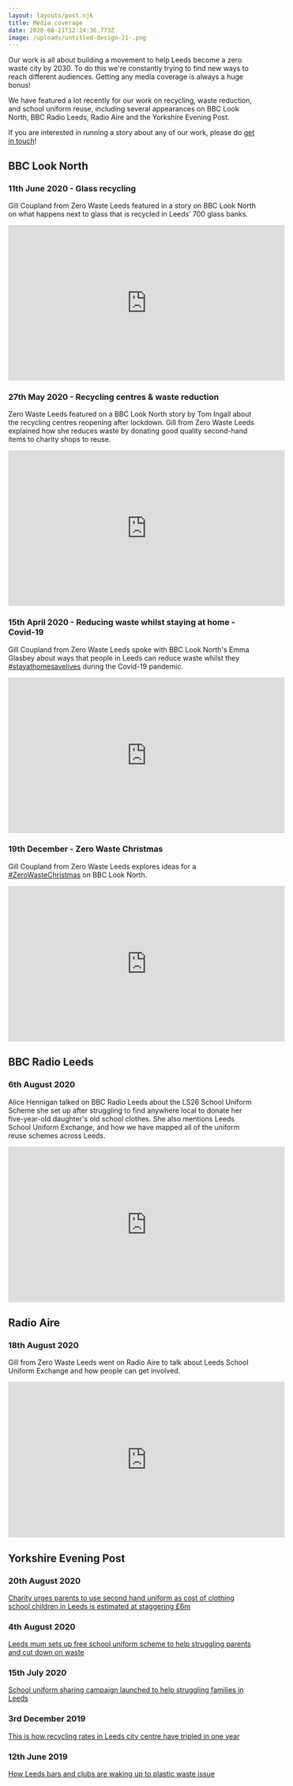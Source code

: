 ```yaml
---
layout: layouts/post.njk
title: Media coverage
date: 2020-08-21T12:24:36.773Z
image: /uploads/untitled-design-21-.png
---
```

Our work is all about building a movement to help Leeds become a zero waste city by 2030. To do this we're constantly trying to find new ways to reach different audiences. Getting any media coverage is always a huge bonus!

We have featured a lot recently for our work on recycling, waste reduction, and school uniform reuse, including several appearances on BBC Look North, BBC Radio Leeds, Radio Aire and the Yorkshire Evening Post.

If you are interested in running a story about any of our work, please do [get in touch](mailto:info@zerowasteleeds.org.uk)!

## BBC Look North

### 11th June 2020 - Glass recycling

Gill Coupland from Zero Waste Leeds featured in a story on BBC Look North on what happens next to glass that is recycled in Leeds’ 700 glass banks.

<iframe width="560" height="315" src="https://www.youtube.com/embed/FHQ9O3dR6hQ" frameborder="0" allow="accelerometer; autoplay; encrypted-media; gyroscope; picture-in-picture" allowfullscreen></iframe>

### 27th May 2020 - Recycling centres & waste reduction

Zero Waste Leeds featured on a BBC Look North story by Tom Ingall about the recycling centres reopening after lockdown. Gill from Zero Waste Leeds explained how she reduces waste by donating good quality second-hand items to charity shops to reuse.

<iframe width="560" height="315" src="https://www.youtube.com/embed/nWG_sdFUEII" frameborder="0" allow="accelerometer; autoplay; encrypted-media; gyroscope; picture-in-picture" allowfullscreen></iframe>

### 15th April 2020 - Reducing waste whilst staying at home - Covid-19

Gill Coupland from Zero Waste Leeds spoke with BBC Look North's Emma Glasbey about ways that people in Leeds can reduce waste whilst they [\#stayathomesavelives](https://www.youtube.com/results?search_query=%23stayathomesavelives) during the [](https://www.youtube.com/results?search_query=%23COVID19)Covid-19 pandemic.

<iframe width="560" height="315" src="https://www.youtube.com/embed/bxbHfnY7ftA" frameborder="0" allow="accelerometer; autoplay; encrypted-media; gyroscope; picture-in-picture" allowfullscreen></iframe>

### 19th December - Zero Waste Christmas

Gill Coupland from Zero Waste Leeds explores ideas for a [\#ZeroWasteChristmas](https://www.youtube.com/results?search_query=%23ZeroWasteChristmas) on BBC Look North. 

<iframe width="560" height="315" src="https://www.youtube.com/embed/cJjW-naPrPs" frameborder="0" allow="accelerometer; autoplay; encrypted-media; gyroscope; picture-in-picture" allowfullscreen></iframe>

## BBC Radio Leeds

### 6th August 2020

Alice Hennigan talked on BBC Radio Leeds about the LS26 School Uniform Scheme she set up after struggling to find anywhere local to donate her five-year-old daughter's old school clothes. She also mentions Leeds School Uniform Exchange, and how we have mapped all of the uniform reuse schemes across Leeds.

<iframe width="560" height="315" src="https://www.youtube.com/embed/3h3CAcXhZ_o" frameborder="0" allow="accelerometer; autoplay; encrypted-media; gyroscope; picture-in-picture" allowfullscreen></iframe>

## Radio Aire

### 18th August 2020

Gill from Zero Waste Leeds went on Radio Aire to talk about Leeds School Uniform Exchange and how people can get involved.

<iframe width="560" height="315" src="https://www.youtube.com/embed/59beZ1fumgs" frameborder="0" allow="accelerometer; autoplay; encrypted-media; gyroscope; picture-in-picture" allowfullscreen></iframe>

## Yorkshire Evening Post

### 20th August 2020

[Charity urges parents to use second hand uniform as cost of clothing school children in Leeds is estimated at staggering £6m](https://www.yorkshireeveningpost.co.uk/education/charity-urges-parents-use-second-hand-uniform-cost-clothing-school-children-leeds-estimated-staggering-ps6m-2947326)

### 4th August 2020

[Leeds mum sets up free school uniform scheme to help struggling parents and cut down on waste](https://www.yorkshireeveningpost.co.uk/news/people/leeds-mum-sets-free-school-uniform-scheme-help-struggling-parents-and-cut-down-waste-2932717)

### 15th July 2020

[School uniform sharing campaign launched to help struggling families in Leeds](https://www.yorkshireeveningpost.co.uk/news/people/school-uniform-sharing-campaign-launched-help-struggling-families-leeds-2913522)

### 3rd December 2019

[This is how recycling rates in Leeds city centre have tripled in one year](https://www.yorkshireeveningpost.co.uk/education/how-recycling-rates-leeds-city-centre-have-tripled-one-year-1330165)

### 12th June 2019

[How Leeds bars and clubs are waking up to plastic waste issue](https://www.yorkshireeveningpost.co.uk/news/how-leeds-bars-and-clubs-are-waking-plastic-waste-issue-480190)